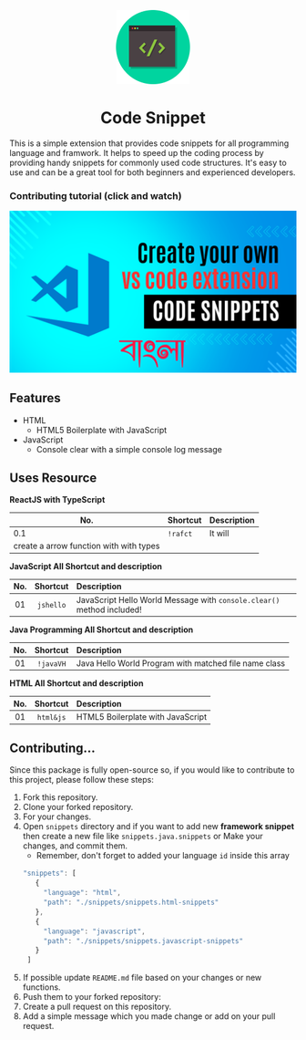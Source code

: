 <p align="center">
  <img src="/assets/logo.png" alt="Code Snippet" width="130" />
</p>

# <center>Code Snippet<center>

This is a simple extension that provides code snippets for all programming
language and framwork. It helps to speed up the coding process by providing
handy snippets for commonly used code structures. It's easy to use and can be a
great tool for both beginners and experienced developers.

### Contributing tutorial (click and watch)
<a target="_blank" href="https://youtu.be/1m4XO19bZMU">
    <img src="thumbnail/image.png" alt="devlopersabbir sabbir-code-snippet" />
</a>

## Features

- HTML
  - HTML5 Boilerplate with JavaScript
- JavaScript
  - Console clear with a simple console log message

## Uses Resource

**ReactJS with TypeScript**

| No.                                     | Shortcut | Description |
| --------------------------------------- | -------- | ----------- |
| 0.1                                     | `!rafct` | It will     |
| create a arrow function with with types |

**JavaScript All Shortcut and description**

| No. | Shortcut  | Description                                                            |
| :-: | :-------: | :--------------------------------------------------------------------- |
| 01  | `jshello` | JavaScript Hello World Message with `console.clear()` method included! |

**Java Programming All Shortcut and description**

| No. | Shortcut  | Description                                           |
| :-: | :-------: | :---------------------------------------------------- |
| 01  | `!javaVH` | Java Hello World Program with matched file name class |

**HTML All Shortcut and description**

| No. | Shortcut  | Description                       |
| :-: | :-------: | :-------------------------------- |
| 01  | `html&js` | HTML5 Boilerplate with JavaScript |

## Contributing...

Since this package is fully open-source so, if you would like to contribute to
this project, please follow these steps:

1. Fork this repository.
2. Clone your forked repository.
3. For your changes.
4. Open `snippets` directory and if you want to add new **framework snippet**
   then create a new file like `snippets.java.snippets` or Make your changes,
   and commit them.
   - Remember, don't forget to added your language `id` inside this array
   ```js
   "snippets": [
      {
        "language": "html",
        "path": "./snippets/snippets.html-snippets"
      },
      {
        "language": "javascript",
        "path": "./snippets/snippets.javascript-snippets"
      }
    ]
   ```
5. If possible update `README.md` file based on your changes or new functions.
6. Push them to your forked repository:
7. Create a pull request on this repository.
8. Add a simple message which you made change or add on your pull request.
